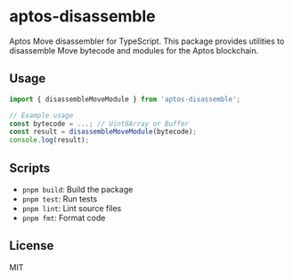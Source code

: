 # aptos-disassemble

Aptos Move disassembler for TypeScript. This package provides utilities to disassemble Move bytecode and modules for the Aptos blockchain.

## Usage

```ts
import { disassembleMoveModule } from 'aptos-disassemble';

// Example usage
const bytecode = ...; // Uint8Array or Buffer
const result = disassembleMoveModule(bytecode);
console.log(result);
```

## Scripts
- `pnpm build`: Build the package
- `pnpm test`: Run tests
- `pnpm lint`: Lint source files
- `pnpm fmt`: Format code

## License
MIT
